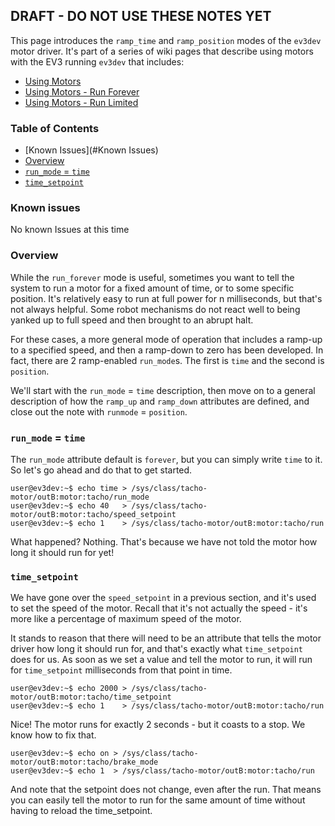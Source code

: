 
## DRAFT - DO NOT USE THESE NOTES YET

This page introduces the `ramp_time` and `ramp_position` modes of the `ev3dev` motor driver.  It's part of a series of wiki pages that describe using motors with the EV3 running `ev3dev` that includes:

-  [Using Motors](https://github.com/mindboards/ev3dev/wiki/Using-Motors)
-  [Using Motors - Run Forever](https://github.com/mindboards/ev3dev/wiki/Using-Motors-Run-Forever)
-  [Using Motors - Run Limited](https://github.com/mindboards/ev3dev/wiki/Using-Motors-Ramping)

### Table of Contents

- [Known Issues](#Known Issues)
- [Overview](#Overview)
- [`run_mode` = `time`](RunModeTime)
- [`time_setpoint`](TimeSetpoint)

### <a name="Known Issues"/> Known issues

No known Issues at this time

### <a name="Overview"/> Overview

While the `run_forever` mode is useful, sometimes you want to tell the system to run a motor for a fixed amount of time, or to some specific position. It's relatively easy to run at full power for n milliseconds, but that's not always helpful. Some robot mechanisms do not react well to being yanked up to full speed and then brought to an abrupt halt.

For these cases, a more general mode of operation that includes a ramp-up to a specified speed, and then a ramp-down to zero has been developed. In fact, there are 2 ramp-enabled `run_mode`s. The first is `time` and the second is `position`.

We'll start with the `run_mode` = `time` description, then move on to a general description of how the `ramp_up` and `ramp_down` attributes are defined, and close out the note with `runmode` = `position`.

### <a name="RunModeTime"/> `run_mode` = `time`

The `run_mode` attribute default is `forever`, but you can simply write `time` to it. So let's go ahead and do that to get started.

```
user@ev3dev:~$ echo time > /sys/class/tacho-motor/outB:motor:tacho/run_mode
user@ev3dev:~$ echo 40   > /sys/class/tacho-motor/outB:motor:tacho/speed_setpoint
user@ev3dev:~$ echo 1    > /sys/class/tacho-motor/outB:motor:tacho/run
```

What happened? Nothing. That's because we have not told the motor how long it should run for yet!

### <a name="TimeSetpoint"/> `time_setpoint`

We have gone over the `speed_setpoint` in a previous section, and it's used to set the speed of the motor. Recall that it's not actually the speed - it's more like a percentage of maximum speed of the motor.

It stands to reason that there will need to be an attribute that tells the motor driver how long it should run for, and that's exactly what `time_setpoint` does for us. As soon as we set a value and tell the motor to run, it will run for `time_setpoint` milliseconds from that point in time.

```
user@ev3dev:~$ echo 2000 > /sys/class/tacho-motor/outB:motor:tacho/time_setpoint
user@ev3dev:~$ echo 1    > /sys/class/tacho-motor/outB:motor:tacho/run
```

Nice! The motor runs for exactly 2 seconds - but it coasts to a stop. We know how to fix that.

```
user@ev3dev:~$ echo on > /sys/class/tacho-motor/outB:motor:tacho/brake_mode
user@ev3dev:~$ echo 1  > /sys/class/tacho-motor/outB:motor:tacho/run
```

And note that the setpoint does not change, even after the run. That means you can easily tell the motor to run for the same amount of time without having to reload the time_setpoint.




